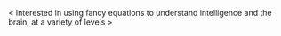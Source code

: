 < Interested in using fancy equations to understand intelligence and the brain, at a variety of levels >
